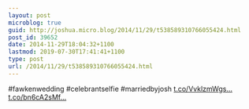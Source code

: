 ```yaml
---
layout: post
microblog: true
guid: http://joshua.micro.blog/2014/11/29/t538589310766055424.html
post_id: 39652
date: 2014-11-29T18:04:32+1100
lastmod: 2019-07-30T17:41:41+1100
type: post
url: /2014/11/29/t538589310766055424.html
---
```

#fawkenwedding #celebrantselfie #marriedbyjosh [t.co/VvklzmWgs...](http://t.co/VvklzmWgss) [t.co/bn6cA2sMf...](http://t.co/bn6cA2sMfZ)
